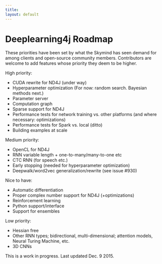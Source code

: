 ```yaml
---
title: 
layout: default
---
```


# Deeplearning4j Roadmap

These priorities have been set by what the Skymind has seen demand for among clients and open-source community members. Contributors are welcome to add features whose priority they deem to be higher. 

High priority:

* CUDA rewrite for ND4J (under way)
* Hyperparameter optimization (For now: random search. Bayesian methods next.)
* Parameter server
* Computation graph
* Sparse support for ND4J
* Performance tests for network training vs. other platforms (and where necessary: optimizations)
* Performance tests for Spark vs. local (ditto)
* Building examples at scale

Medium priority:

* OpenCL for ND4J
* RNN variable length + one-to-many/many-to-one etc
* CTC RNN (for speech etc.)
* Early stopping (needed for hyperparameter optimization)
* Deepwalk/word2vec generalization/rewrite (see issue #930)

Nice to have:

* Automatic differentiation
* Proper complex number support for ND4J (+optimizations)
* Reinforcement learning
* Python support/interface
* Support for ensembles

Low priority:

* Hessian free
* Other RNN types; bidirectional, multi-dimensional; attention models, Neural Turing Machine, etc.
* 3D CNNs

This is a work in progress. Last updated Dec. 9 2015.
